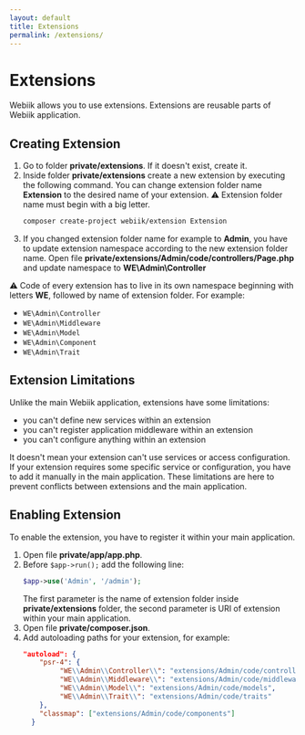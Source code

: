 ```yaml
---
layout: default
title: Extensions
permalink: /extensions/
---
```

# Extensions
Webiik allows you to use extensions. Extensions are reusable parts of Webiik application.

## Creating Extension
1. Go to folder **private/extensions**. If it doesn't exist, create it. 
2. Inside folder **private/extensions** create a new extension by executing the following command. You can change extension folder name **Extension** to the desired name of your extension. ⚠️ Extension folder name must begin with a big letter.
   ```bash
   composer create-project webiik/extension Extension
   ```
3. If you changed extension folder name for example to **Admin**, you have to update extension namespace according to the new extension folder name. Open file **private/extensions/Admin/code/controllers/Page.php** and update namespace to **WE\Admin\Controller**

⚠️ Code of every extension has to live in its own namespace beginning with letters **WE**, followed by name of extension folder. For example: 
* `WE\Admin\Controller`
* `WE\Admin\Middleware`
* `WE\Admin\Model`
* `WE\Admin\Component`
* `WE\Admin\Trait`

## Extension Limitations
Unlike the main Webiik application, extensions have some limitations:
* you can't define new services within an extension
* you can't register application middleware within an extension
* you can't configure anything within an extension

It doesn't mean your extension can't use services or access configuration. If your extension requires some specific service or configuration, you have to add it manually in the main application. These limitations are here to prevent conflicts between extensions and the main application.

## Enabling Extension
To enable the extension, you have to register it within your main application.

1. Open file **private/app/app.php**.
2. Before `$app->run();` add the following line:
   ```php
   $app->use('Admin', '/admin');
   ```
   The first parameter is the name of extension folder inside **private/extensions** folder, the second parameter is URI of extension within your main application.
3. Open file **private/composer.json**.
4. Add autoloading paths for your extension, for example:
   ```json
   "autoload": {
       "psr-4": {
            "WE\\Admin\\Controller\\": "extensions/Admin/code/controllers",
            "WE\\Admin\\Middleware\\": "extensions/Admin/code/middleware",
            "WE\\Admin\\Model\\": "extensions/Admin/code/models",
            "WE\\Admin\\Trait\\": "extensions/Admin/code/traits"
       },
       "classmap": ["extensions/Admin/code/components"]
     }
   ``` 